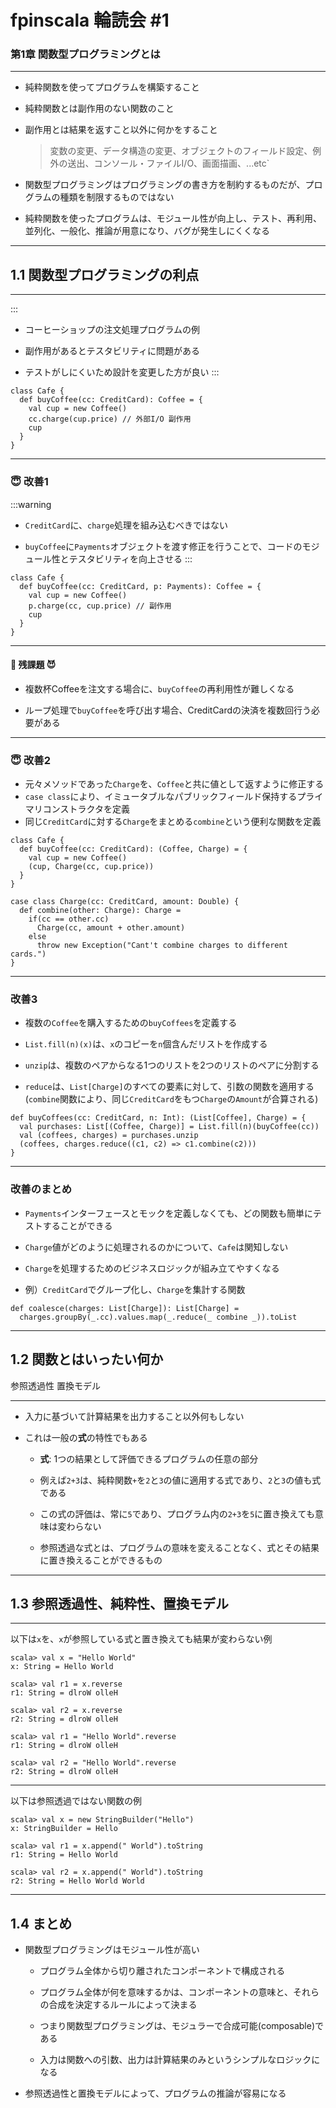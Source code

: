 # fpinscala 輪読会 #1

### 第1章 関数型プログラミングとは

---

- 純粋関数を使ってプログラムを構築すること
- 純粋関数とは副作用のない関数のこと
- 副作用とは結果を返すこと以外に何かをすること
  > 変数の変更、データ構造の変更、オブジェクトのフィールド設定、例外の送出、コンソール・ファイルI/O、画面描画、...etc`

- 関数型プログラミングはプログラミングの書き方を制約するものだが、プログラムの種類を制限するものではない
- 純粋関数を使ったプログラムは、モジュール性が向上し、テスト、再利用、並列化、一般化、推論が用意になり、バグが発生しにくくなる

---

## 1.1 関数型プログラミングの利点

---

:::
- コーヒーショップの注文処理プログラムの例

- 副作用があるとテスタビリティに問題がある

- テストがしにくいため設計を変更した方が良い
:::
```scala=
class Cafe {
  def buyCoffee(cc: CreditCard): Coffee = {
    val cup = new Coffee()
    cc.charge(cup.price) // 外部I/O 副作用
    cup
  }
}
```

---

### :innocent: 改善1

:::warning
- `CreditCard`に、`charge`処理を組み込むべきではない

- `buyCoffee`に`Payments`オブジェクトを渡す修正を行うことで、コードのモジュール性とテスタビリティを向上させる
:::
```scala=
class Cafe {
  def buyCoffee(cc: CreditCard, p: Payments): Coffee = {
    val cup = new Coffee()
    p.charge(cc, cup.price) // 副作用
    cup
  }
}
```

---

#### :imp: 残課題 :smiling_imp: 
- 複数杯Coffeeを注文する場合に、`buyCoffee`の再利用性が難しくなる

- ループ処理で`buyCoffee`を呼び出す場合、CreditCardの決済を複数回行う必要がある

---

### :innocent: 改善2

- 元々メソッドであった`Charge`を、`Coffee`と共に値として返すように修正する
- `case class`により、イミュータブルなパブリックフィールド保持するプライマリコンストラクタを定義
- 同じ`CreditCard`に対する`Charge`をまとめる`combine`という便利な関数を定義

```scala=
class Cafe {
  def buyCoffee(cc: CreditCard): (Coffee, Charge) = {
    val cup = new Coffee()
    (cup, Charge(cc, cup.price))
  }
}
```

```scala=
case class Charge(cc: CreditCard, amount: Double) {
  def combine(other: Charge): Charge =
    if(cc == other.cc)
      Charge(cc, amount + other.amount)
    else
      throw new Exception("Cant't combine charges to different cards.")
}
```

---

### 改善3

- 複数の`Coffee`を購入するための`buyCoffees`を定義する

- `List.fill(n)(x)`は、`x`のコピーを`n`個含んだリストを作成する

- `unzip`は、複数のペアからなる1つのリストを2つのリストのペアに分割する

- `reduce`は、`List[Charge]`のすべての要素に対して、引数の関数を適用する
  (`combine`関数により、同じ`CreditCard`をもつ`Charge`の`Amount`が合算される)

```scala=
def buyCoffees(cc: CreditCard, n: Int): (List[Coffee], Charge) = {
  val purchases: List[(Coffee, Charge)] = List.fill(n)(buyCoffee(cc))
  val (coffees, charges) = purchases.unzip
  (coffees, charges.reduce((c1, c2) => c1.combine(c2)))
}
```

---

### 改善のまとめ

- `Payments`インターフェースとモックを定義しなくても、どの関数も簡単にテストすることができる

- `Charge`値がどのように処理されるのかについて、`Cafe`は関知しない

- `Charge`を処理するためのビジネスロジックが組み立てやすくなる

- 例）`CreditCard`でグループ化し、`Charge`を集計する関数

```scala=
def coalesce(charges: List[Charge]): List[Charge] =
  charges.groupBy(_.cc).values.map(_.reduce(_ combine _)).toList
```

---


## 1.2 関数とはいったい何か
参照透過性
置換モデル

---


- 入力に基づいて計算結果を出力すること以外何もしない

- これは一般の**式**の特性でもある
  - **式**: 1つの結果として評価できるプログラムの任意の部分

  - 例えば`2+3`は、純粋関数`+`を`2`と`3`の値に適用する式であり、`2`と`3`の値も式である

  - この式の評価は、常に`5`であり、プログラム内の`2+3`を`5`に置き換えても意味は変わらない

  - 参照透過な式とは、プログラムの意味を変えることなく、式とその結果に置き換えることができるもの


---

## 1.3 参照透過性、純粋性、置換モデル

---


以下は`x`を、`x`が参照している式と置き換えても結果が変わらない例

```scala=
scala> val x = "Hello World"
x: String = Hello World

scala> val r1 = x.reverse
r1: String = dlroW olleH

scala> val r2 = x.reverse
r2: String = dlroW olleH
```
```scala=
scala> val r1 = "Hello World".reverse
r1: String = dlroW olleH

scala> val r2 = "Hello World".reverse
r2: String = dlroW olleH
```

---
以下は参照透過ではない関数の例

```scala=
scala> val x = new StringBuilder("Hello")
x: StringBuilder = Hello

scala> val r1 = x.append(" World").toString
r1: String = Hello World

scala> val r2 = x.append(" World").toString
r2: String = Hello World World
```

---

## 1.4 まとめ

- 関数型プログラミングはモジュール性が高い

  - プログラム全体から切り離されたコンポーネントで構成される

  - プログラム全体が何を意味するかは、コンポーネントの意味と、それらの合成を決定するルールによって決まる
  - つまり関数型プログラミングは、モジュラーで合成可能(composable)である
  - 入力は関数への引数、出力は計算結果のみというシンプルなロジックになる

- 参照透過性と置換モデルによって、プログラムの推論が容易になる
